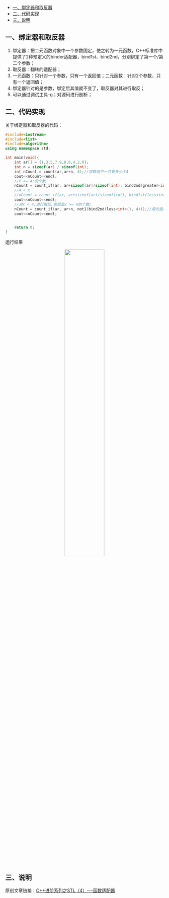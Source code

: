 - [一、绑定器和取反器](#一绑定器和取反器)
- [二、代码实现](#二代码实现)
- [三、说明](#三说明)

## 一、绑定器和取反器

1. 绑定器：把二元函数对象中一个参数固定，使之转为一元函数，C++标准库中提供了2种预定义的binder适配器，bind1st、bind2nd，分别绑定了第一个/第二个参数；
2. 取反器：翻转的适配器；
3. 一元函数：只针对一个参数，只有一个返回值；二元函数：针对2个参数，只有一个返回值；
4. 绑定器针对的是参数，绑定后其值就不变了，取反器对其进行取反；
5. 可以通过调试工具-g；对源码进行剖析；

## 二、代码实现

关于绑定器和取反器的代码：

```cpp
#include<iostream>
#include<list>
#include<algorithm>
using namespace std;

int main(void){
    int ar[] = {1,3,5,7,9,8,6,4,2,0};
    int n = sizeof(ar) / sizeof(int);
    int nCount = count(ar,ar+n, 4);//求数组中一共有多少个4
    cout<<nCount<<endl;
    //x <= 4;的个数
    nCount = count_if(ar, ar+sizeof(ar)/sizeof(int), bind2nd(greater<int>(), 4));//用的是第二个绑定器进行的绑定;;
    //4 < x
    //nCount = count_if(ar, ar+sizeof(ar)/sizeof(int), bind1st(less<int>(), 4));//用的是第一个绑定器进行的绑定;
    cout<<nCount<<endl;
    //对x < 4;进行取反,也就是x >= 4的个数;
    nCount = count_if(ar, ar+n, not1(bind2nd(less<int>(), 4)));//用的是取反器进行取反;
    cout<<nCount<<endl;


    return 0;
}
```

运行结果

<div align=center><img src='https://mmbiz.qpic.cn/mmbiz_png/cu0TUlMDjbtSgOOeSbnHjfqoq3VP8EwvvNtDy1eOCdeqgelHzxrt6eUBn4ZHoV0SMlSSiaicmb39bOk9csicfibiatg/640?wx_fmt=png&tp=webp&wxfrom=5&wx_lazy=1&wx_co=1' width="50%" height="50%"></div>

## 三、说明

原创文章链接：[C++进阶系列之STL（4）---函数适配器](https://mp.weixin.qq.com/s?__biz=MzUxMzkyNDk0Ng==&mid=2247484008&idx=1&sn=fb97ad8fe76fa88520fa6c2debb507b2&chksm=f94c8855ce3b01436d69e48755d940aa2f415b4b53c4e8ff6258a4a28ef9f05d1303e44dc07e&scene=21#wechat_redirect)
